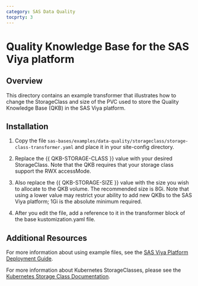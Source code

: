 ```yaml
---
category: SAS Data Quality
tocprty: 3
---
```


# Quality Knowledge Base for the SAS Viya platform

## Overview

This directory contains an example transformer that illustrates how to change the StorageClass and size of the PVC used to store the Quality Knowledge Base (QKB) in the SAS Viya platform.

## Installation
1.  Copy the file `sas-bases/examples/data-quality/storageclass/storage-class-transformer.yaml` and place it in your site-config directory.

2.  Replace the {{ QKB-STORAGE-CLASS }} value with your desired StorageClass. Note that the QKB requires that your storage class support the RWX accessMode.

3.  Also replace the {{ QKB-STORAGE-SIZE }} value with the size you wish to allocate to the QKB volume.  The recommended size is 8Gi.  Note that using a lower value may restrict your ability to add new QKBs to the SAS Viya platform; 1Gi is the absolute minimum required.

4.  After you edit the file, add a reference to it in the transformer block of the base kustomization.yaml file.

## Additional Resources

For more information about using example files, see the [SAS Viya Platform Deployment Guide](http://documentation.sas.com/?cdcId=itopscdc&cdcVersion=default&docsetId=dplyml0phy0dkr&docsetTarget=titlepage.htm).

For more information about Kubernetes StorageClasses, please see the [Kubernetes Storage Class Documentation](https://kubernetes.io/docs/concepts/storage/storage-classes).


